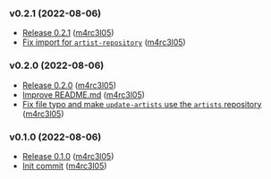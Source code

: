 ### v0.2.1 (2022-08-06)

- [Release 0.2.1](https://github.com/M4RC3L05/music-follower/commit/6a8a227127cf3820b290213763d21d910d15cf5f) ([m4rc3l05](mailto:15786310+M4RC3L05@users.noreply.github.com))
- [Fix import for `artist-repository`](https://github.com/M4RC3L05/music-follower/commit/a4590b2ccaaabf14f6ea51f693bd5ca54d08e718) ([m4rc3l05](mailto:15786310+M4RC3L05@users.noreply.github.com))

### v0.2.0 (2022-08-06)

- [Release 0.2.0](https://github.com/M4RC3L05/music-follower/commit/09275ca6848f6e5ce1e89c3c8f6be264e344d39a) ([m4rc3l05](mailto:15786310+M4RC3L05@users.noreply.github.com))
- [Improve README.md](https://github.com/M4RC3L05/music-follower/commit/019e7cb5f2668fcf5b41406b20fc69fc7a5c8d1e) ([m4rc3l05](mailto:15786310+M4RC3L05@users.noreply.github.com))
- [Fix file typo and make `update-artists` use the `artists` repository](https://github.com/M4RC3L05/music-follower/commit/f08b91a2439484b0f42213217dc9146ed5b7195f) ([m4rc3l05](mailto:15786310+M4RC3L05@users.noreply.github.com))

### v0.1.0 (2022-08-06)

- [Release 0.1.0](https://github.com/M4RC3L05/music-follower/commit/387f372bcb7b3911d5f6850b4440342ed58f889c) ([m4rc3l05](mailto:15786310+M4RC3L05@users.noreply.github.com))
- [Init commit](https://github.com/M4RC3L05/music-follower/commit/00543e0ba64d4d4329829206c7dc3b2cd68cc682) ([m4rc3l05](mailto:15786310+M4RC3L05@users.noreply.github.com))
